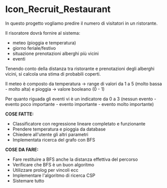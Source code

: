 # Icon_Recruit_Restaurant
In questo progetto vogliamo predire il numero di visitatori in un ristorante.

Il risoratore dovrà fornire al sistema:
- meteo (pioggia e temperatura)
- giorno feriale/festivo
- situazione prenotazioni alberghi più vicini
- eventi 

Tenendo conto della distanza tra ristorante e prenotazioni degli alberghi vicini, si calcola una stima di probabili coperti.

Il meteo è composto da temperatura -> range di valori da 1 a 5 (molto bassa - molto alta)  e  pioggia -> valore booleano (0 - 1)
                        
Per quanto riguada gli eventi vi è un indicatore da 0 a 3 (nessun evento - evento poco importante - evento importante - evento molto importante) 


**COSE FATTE:**

- Classificatore con regressione lineare completato e funzionante
- Prendere temperatura e pioggia da database
- Chiedere all'utente gli altri parametri
- Implementata ricerca del grafo con BFS

**COSE DA FARE:**

- Fare restituire a BFS anche la distanza effettiva del percorso
- Verificare che BFS è un buon algoritmo
- Utilizzare prolog per vincoli ecc
- Implementare l'algoritmo di ricerca CSP
- Sistemare tutto

